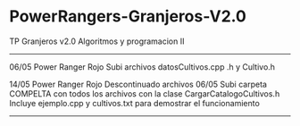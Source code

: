 # PowerRangers-Granjeros-V2.0
TP Granjeros v2.0 Algoritmos y programacion II

**************
06/05
Power Ranger Rojo
Subi archivos datosCultivos.cpp .h y Cultivo.h

14/05
Power Ranger Rojo
Descontinuado archivos 06/05
Subi carpeta COMPELTA con todos los archivos con la clase CargarCatalogoCultivos.h 
Incluye ejemplo.cpp y cultivos.txt para demostrar el funcionamiento

******************
